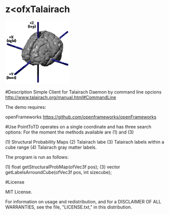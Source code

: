 z<ofxTalairach
========

![Screenshot](https://github.com/carlesgutierrez/ofxTalairach/raw/master/screen.png)

#Description
Simple Client for Talairach Daemon by command line opcions
http://www.talairach.org/manual.html#CommandLine

The demo requires: 

openFrameworks https://github.com/openframeworks/openFrameworks 

#Use
PointToTD operates on a single coordinate and has three search options:
For the moment the methods available are (1) and (3)

(1) Structural Probability Maps
(2) Talairach labe
(3) Talairach labels within a cube range
(4) Talairach gray matter labels. 

The program is run as follows:

(1) float getStructuralProbMap(ofVec3f pos);
(3) vector<string> getLabelsArroundCube(ofVec3f pos, int sizecube);


#License

MIT License.

For information on usage and redistribution, and for a DISCLAIMER OF ALL
WARRANTIES, see the file, "LICENSE.txt," in this distribution.


